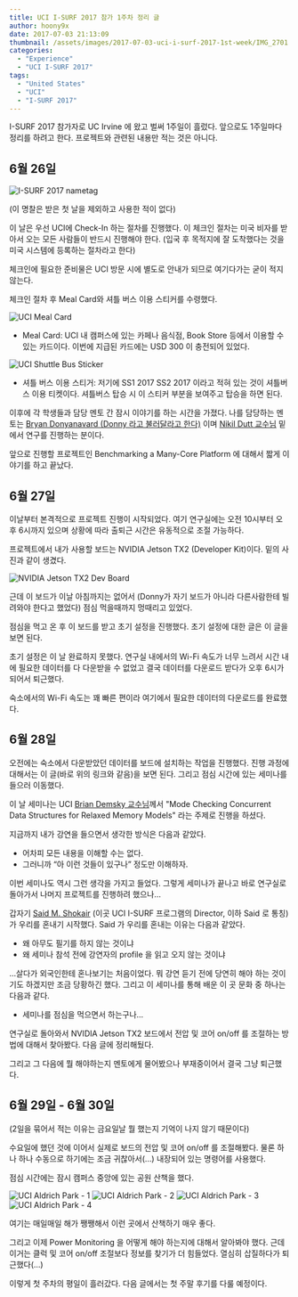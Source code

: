 ```yaml
---
title: UCI I-SURF 2017 참가 1주차 정리 글
author: hoony9x
date: 2017-07-03 21:13:09
thumbnail: /assets/images/2017-07-03-uci-i-surf-2017-1st-week/IMG_2701.jpg
categories:
  - "Experience"
  - "UCI I-SURF 2017"
tags:
  - "United States"
  - "UCI"
  - "I-SURF 2017"
---
```


I-SURF 2017 참가자로 UC Irvine 에 왔고 벌써 1주일이 흘렀다. 앞으로도 1주일마다 정리를 하려고 한다. 프로젝트와 관련된 내용만 적는 것은 아니다.

<!-- more -->

## 6월 26일

![I-SURF 2017 nametag](/assets/images/2017-07-03-uci-i-surf-2017-1st-week/1.jpg)

(이 명찰은 받은 첫 날을 제외하고 사용한 적이 없다)

이 날은 우선 UCI에 Check-In 하는 절차를 진행했다. 이 체크인 절차는 미국 비자를 받아서 오는 모든 사람들이 반드시 진행해야 한다. (입국 후 목적지에 잘 도착했다는 것을 미국 시스템에 등록하는 절차라고 한다)

체크인에 필요한 준비물은 UCI 방문 시에 별도로 안내가 되므로 여기다가는 굳이 적지 않는다.

체크인 절차 후 Meal Card와 셔틀 버스 이용 스티커를 수령했다.

![UCI Meal Card](/assets/images/2017-07-03-uci-i-surf-2017-1st-week/2-2.jpg)

- Meal Card: UCI 내 캠퍼스에 있는 카페나 음식점, Book Store 등에서 이용할 수 있는 카드이다. 이번에 지급된 카드에는 USD 300 이 충전되어 있었다.

![UCI Shuttle Bus Sticker](/assets/images/2017-07-03-uci-i-surf-2017-1st-week/3-2.jpg)

- 셔틀 버스 이용 스티거: 저기에 SS1 2017 SS2 2017 이라고 적혀 있는 것이 셔틀버스 이용 티켓이다. 셔틀버스 탑승 시 이 스티커 부분을 보여주고 탑승을 하면 된다.

이후에 각 학생들과 담당 멘토 간 잠시 이야기를 하는 시간을 가졌다.
나를 담당하는 멘토는 [Bryan Donyanavard (Donny 라고 불러달라고 한다)](https://duttgroup.ics.uci.edu/doku.php/group) 이며 [Nikil Dutt 교수님](http://www.ics.uci.edu/~dutt) 밑에서 연구를 진행하는 분이다.

앞으로 진행할 프로젝트인 Benchmarking a Many-Core Platform 에 대해서 짧게 이야기를 하고 끝났다.

## 6월 27일

이날부터 본격적으로 프로젝트 진행이 시작되었다. 여기 연구실에는 오전 10시부터 오후 6시까지 있으며 상황에 따라 출퇴근 시간은 유동적으로 조절 가능하다.

프로젝트에서 내가 사용할 보드는 NVIDIA Jetson TX2 (Developer Kit)이다. 밑의 사진과 같이 생겼다.

![NVIDIA Jetson TX2 Dev Board](/assets/images/2017-07-03-uci-i-surf-2017-1st-week/4-2.jpg)

근데 이 보드가 이날 아침까지는 없어서 (Donny가 자기 보드가 아니라 다른사람한테 빌려와야 한다고 했었다) 점심 먹을때까지 멍때리고 있었다.

점심을 먹고 온 후 이 보드를 받고 초기 설정을 진행했다. 초기 설정에 대한 글은 이 글을 보면 된다.

초기 설정은 이 날 완료하지 못했다. 연구실 내에서의 Wi-Fi 속도가 너무 느려서 시간 내에 필요한 데이터를 다 다운받을 수 없었고 결국 데이터를 다운로드 받다가 오후 6시가 되어서 퇴근했다.

숙소에서의 Wi-Fi 속도는 꽤 빠른 편이라 여기에서 필요한 데이터의 다운로드를 완료했다.

## 6월 28일

오전에는 숙소에서 다운받았던 데이터를 보드에 설치하는 작업을 진행했다. 진행 과정에 대해서는 이 글(바로 위의 링크와 같음)을 보면 된다. 그리고 점심 시간에 있는 세미나를 들으러 이동했다.

이 날 세미나는 UCI [Brian Demsky 교수님](http://plrg.eecs.uci.edu/)께서 "Mode Checking Concurrent Data Structures for Relaxed Memory Models" 라는 주제로 진행을 하셨다.

지금까지 내가 강연을 들으면서 생각한 방식은 다음과 같았다.

- 어차피 모든 내용을 이해할 수는 없다.
- 그러니까 “아 이런 것들이 있구나” 정도만 이해하자.

이번 세미나도 역시 그런 생각을 가지고 들었다. 그렇게 세미나가 끝나고 바로 연구실로 돌아가서 나머지 프로젝트를 진행하려 했으나…

갑자기 [Said M. Shokair](http://www.urop.uci.edu/otherprojects.html) (이곳 UCI I-SURF 프로그램의 Director, 이하 Said 로 통칭) 가 우리를 혼내기 시작했다. Said 가 우리를 혼내는 이유는 다음과 같았다.

- 왜 아무도 필기를 하지 않는 것이냐
- 왜 세미나 참석 전에 강연자의 profile 을 읽고 오지 않는 것이냐

...살다가 외국인한테 혼나보기는 처음이었다. 뭐 강연 듣기 전에 당연히 해야 하는 것이기도 하겠지만 조금 당황하긴 했다. 그리고 이 세미나를 통해 배운 이 곳 문화 중 하나는 다음과 같다.

- 세미나를 점심을 먹으면서 하는구나…

연구실로 돌아와서 NVIDIA Jetson TX2 보드에서 전압 및 코어 on/off 를 조절하는 방법에 대해서 찾아봤다. 다음 글에 정리해뒀다.

그리고 그 다음에 뭘 해야하는지 멘토에게 물어봤으나 부재중이어서 결국 그냥 퇴근했다.

## 6월 29일 - 6월 30일

(2일을 묶어서 적는 이유는 금요일날 뭘 했는지 기억이 나지 않기 때문이다)

수요일에 했던 것에 이어서 실제로 보드의 전압 및 코어 on/off 를 조절해봤다. 물론 하나 하나 수동으로 하기에는 조금 귀찮아서(…) 내장되어 있는 명령어를 사용했다.

점심 시간에는 잠시 캠퍼스 중앙에 있는 공원 산책을 했다.

![UCI Aldrich Park - 1](/assets/images/2017-07-03-uci-i-surf-2017-1st-week/6-2.jpg)
![UCI Aldrich Park - 2](/assets/images/2017-07-03-uci-i-surf-2017-1st-week/7-1-1.jpg)
![UCI Aldrich Park - 3](/assets/images/2017-07-03-uci-i-surf-2017-1st-week/8-2.jpg)
![UCI Aldrich Park - 4](/assets/images/2017-07-03-uci-i-surf-2017-1st-week/5-2.jpg)

여기는 매일매일 해가 쨍쨍해서 이런 곳에서 산책하기 매우 좋다.

그리고 이제 Power Monitoring 을 어떻게 해야 하는지에 대해서 알아봐야 했다. 근데 이거는 클럭 및 코어 on/off 조절보다 정보를 찾기가 더 힘들었다. 열심히 삽질하다가 퇴근했다(…)

이렇게 첫 주차의 평일이 흘러갔다. 다음 글에서는 첫 주말 후기를 다룰 예정이다.
